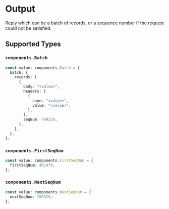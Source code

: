 # Output

Reply which can be a batch of records, or a sequence number if the request could not be satisfied.


## Supported Types

### `components.Batch`

```typescript
const value: components.Batch = {
  batch: {
    records: [
      {
        body: "<value>",
        headers: [
          {
            name: "<value>",
            value: "<value>",
          },
        ],
        seqNum: 799159,
      },
    ],
  },
};
```

### `components.FirstSeqNum`

```typescript
const value: components.FirstSeqNum = {
  firstSeqNum: 461479,
};
```

### `components.NextSeqNum`

```typescript
const value: components.NextSeqNum = {
  nextSeqNum: 780529,
};
```


